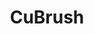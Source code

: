 ---
category : Game
title : CuBrush
technology : C++, Ogre3D, MyGUI, RakNet
lastupdate : November 2010
team : "Coding: Myself, Music & Sound: Meesh"
links : all offline atm.
thumb : /assets/projects/cubrush.jpg
desc : "Each player rolls a colored cube over a map made of cubes. The player cubes stick to the map at any time, even if you roll over the edge of the map. Every time your cube touches one or more fields which had not your color before, they will switch. Try to capture as many fields as you can before the game ends. Helpful items appear to handicap your enemys or boost yourself. You can play against the AI, in splitscreen and via network."
---